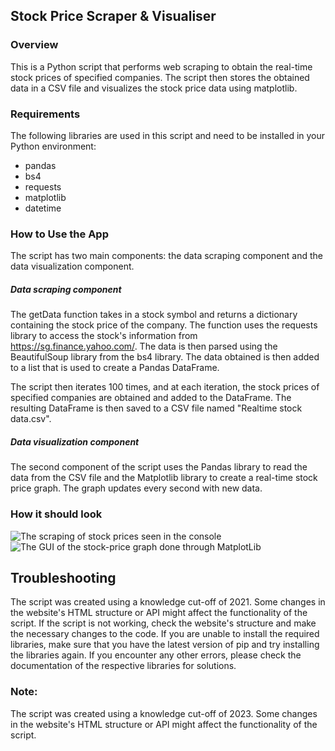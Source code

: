 ## Stock Price Scraper & Visualiser
### Overview
This is a Python script that performs web scraping to obtain the real-time stock prices of specified companies. The script then stores the obtained data in a CSV file and visualizes the stock price data using matplotlib.

### Requirements
The following libraries are used in this script and need to be installed in your Python environment:

- pandas
- bs4
- requests
- matplotlib
- datetime



### How to Use the App
The script has two main components: the data scraping component and the data visualization component.

##### Data scraping component

The getData function takes in a stock symbol and returns a dictionary containing the stock price of the company. The function uses the requests library to access the stock's information from https://sg.finance.yahoo.com/. The data is then parsed using the BeautifulSoup library from the bs4 library. The data obtained is then added to a list that is used to create a Pandas DataFrame.

The script then iterates 100 times, and at each iteration, the stock prices of specified companies are obtained and added to the DataFrame. The resulting DataFrame is then saved to a CSV file named "Realtime stock data.csv".

##### Data visualization component
The second component of the script uses the Pandas library to read the data from the CSV file and the Matplotlib library to create a real-time stock price graph. The graph updates every second with new data.

### How it should look

![The scraping of stock prices seen in the console](/screenshot/screenshot1.png)
![The GUI of the stock-price graph done through MatplotLib](/screenshot/screenshot2.png)

## Troubleshooting
The script was created using a knowledge cut-off of 2021. Some changes in the website's HTML structure or API might affect the functionality of the script. If the script is not working, check the website's structure and make the necessary changes to the code.
If you are unable to install the required libraries, make sure that you have the latest version of pip and try installing the libraries again.
If you encounter any other errors, please check the documentation of the respective libraries for solutions.

### Note:
The script was created using a knowledge cut-off of 2023. Some changes in the website's HTML structure or API might affect the functionality of the script.
